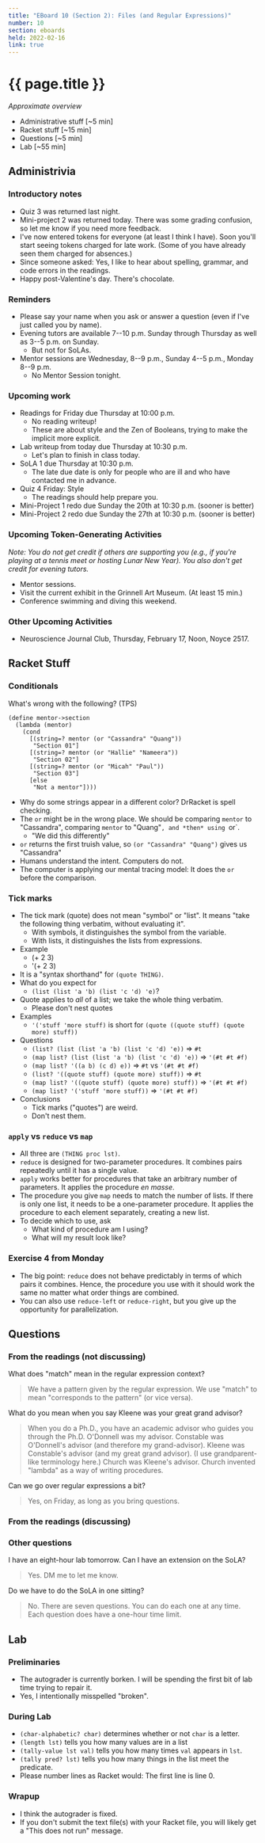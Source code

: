 ```yaml
---
title: "EBoard 10 (Section 2): Files (and Regular Expressions)"
number: 10
section: eboards
held: 2022-02-16
link: true
---
```

# {{ page.title }}

_Approximate overview_

* Administrative stuff [~5 min]
* Racket stuff [~15 min]
* Questions [~5 min]
* Lab [~55 min]

Administrivia
-------------

### Introductory notes

* Quiz 3 was returned last night.
* Mini-project 2 was returned today.  There was some grading confusion,
  so let me know if you need more feedback.
* I've now entered tokens for everyone (at least I think I have).  Soon
  you'll start seeing tokens charged for late work.  (Some of you have
  already seen them charged for absences.)
* Since someone asked: Yes, I like to hear about spelling, grammar, and
  code errors in the readings.
* Happy post-Valentine's day.  There's chocolate.

### Reminders

* Please say your name when you ask or answer a question (even if I've
  just called you by name).
* Evening tutors are available 7--10 p.m. Sunday through Thursday as
  well as 3--5 p.m. on Sunday.
    * But not for SoLAs.
* Mentor sessions are Wednesday, 8--9 p.m., Sunday 4--5 p.m., Monday 8--9 p.m.
    * No Mentor Session tonight.

### Upcoming work

* Readings for Friday due Thursday at 10:00 p.m.
    * No reading writeup!
    * These are about style and the Zen of Booleans, trying to make the
      implicit more explicit.
* Lab writeup from today due Thursday at 10:30 p.m.
    * Let's plan to finish in class today.
* SoLA 1 due Thursday at 10:30 p.m.
    * The late due date is only for people who are ill and who have
      contacted me in advance.
* Quiz 4 Friday: Style
    * The readings should help prepare you.
* Mini-Project 1 redo due Sunday the 20th at 10:30 p.m. (sooner is better)
* Mini-Project 2 redo due Sunday the 27th at 10:30 p.m. (sooner is better)

### Upcoming Token-Generating Activities

_Note: You do not get credit if others are supporting you (e.g., if you're
playing at a tennis meet or hosting Lunar New Year).  You also don't get
credit for evening tutors._

* Mentor sessions.
* Visit the current exhibit in the Grinnell Art Museum.  (At least 15 min.)
* Conference swimming and diving this weekend.

### Other Upcoming Activities

* Neuroscience Journal Club, Thursday, February 17, Noon, Noyce 2517.

Racket Stuff
------------

### Conditionals

What's wrong with the following? (TPS)

```
(define mentor->section
  (lambda (mentor)
    (cond
      [(string=? mentor (or "Cassandra" "Quang"))
       "Section 01"]
      [(string=? mentor (or "Hallie" "Nameera"))
       "Section 02"]
      [(string=? mentor (or "Micah" "Paul"))
       "Section 03"]
      [else
       "Not a mentor"])))
```

* Why do some strings appear in a different color?  DrRacket is spell
  checking.
* The `or` might be in the wrong place.  We should be comparing `mentor`
  to "Cassandra", comparing `mentor` to "Quang"`, and *then* using `or`.
    * "We did this differently"
* `or` returns the first truish value, so `(or "Cassandra" "Quang")` gives
  us "Cassandra"
* Humans understand the intent.  Computers do not.
* The computer is applying our mental tracing model: It does the `or`
  before the comparison.

### Tick marks

* The tick mark (quote) does not mean "symbol" or "list".  It means
  "take the following thing verbatim, without evaluating it".
    * With symbols, it distinguishes the symbol from the variable.
    * With lists, it distinguishes the lists from expressions.
* Example
    * (+ 2 3)
    * '(+ 2 3)
* It is a "syntax shorthand" for `(quote THING)`.
* What do you expect for
    * `(list (list 'a 'b) (list 'c 'd) 'e)`?
* Quote applies to *all* of a list; we take the whole thing verbatim.
    * Please don't nest quotes
* Examples
    * `'('stuff 'more stuff)` is short for 
      `(quote ((quote stuff) (quote more) stuff))`
* Questions
    * `(list? (list (list 'a 'b) (list 'c 'd) 'e))` => `#t`
    * `(map list? (list (list 'a 'b) (list 'c 'd) 'e))` => `'(#t #t #f)`
    * `(map list? '((a b) (c d) e))` => `#t` vs `'(#t #t #f)`
    * `(list? '((quote stuff) (quote more) stuff))` => `#t`
    * `(map list? '((quote stuff) (quote more) stuff))` => `'(#t #t #f)`
    * `(map list? '('stuff 'more stuff))` => `'(#t #t #f)`
* Conclusions
    * Tick marks ("quotes") are weird.
    * Don't nest them.

### `apply` vs `reduce` vs `map`

* All three are `(THING proc lst)`.
* `reduce` is designed for two-parameter procedures.  It combines
  pairs repeatedly until it has a single value.
* `apply` works better for procedures that take an arbitrary number of
  parameters.  It applies the procedure _en masse_.  
* The procedure you give `map` needs to match the number of lists.  If there 
  is only one list, it needs to be a one-parameter procedure.  It
  applies the procedure to each element separately, creating a new list.
* To decide which to use, ask
    * What kind of procedure am I using?
    * What will my result look like?

### Exercise 4 from Monday

* The big point: `reduce` does not behave predictably in terms of which
  pairs it combines.  Hence, the procedure you use with it should work
  the same no matter what order things are combined.
* You can also use `reduce-left` or `reduce-right`, but you give up
  the opportunity for parallelization.

Questions
---------

### From the readings (not discussing)

What does "match" mean in the regular expression context?

> We have a pattern given by the regular expression.  We use "match"
  to mean "corresponds to the pattern" (or vice versa).

What do you mean when you say Kleene was your great grand advisor?

> When you do a Ph.D., you have an academic advisor who guides you
through the Ph.D.  O'Donnell was my advisor.  Constable was O'Donnell's
advisor (and therefore my grand-advisor).  Kleene was Constable's
advisor (and my great grand advisor).  (I use grandparent-like terminology
here.)  Church was Kleene's advisor.  Church invented "lambda" as a
way of writing procedures.

Can we go over regular expressions a bit?

> Yes, on Friday, as long as you bring questions.

### From the readings (discussing)

### Other questions

I have an eight-hour lab tomorrow.  Can I have an extension on the SoLA?

> Yes.  DM me to let me know.

Do we have to do the SoLA in one sitting?

> No.  There are seven questions.  You can do each one at any time.
  Each question does have a one-hour time limit.

Lab
---

### Preliminaries

* The autograder is currently borken.  I will be spending the first bit
  of lab time trying to repair it.
* Yes, I intentionally misspelled "broken".

### During Lab

* `(char-alphabetic? char)` determines whether or not `char` is a letter.
* `(length lst)` tells you how many values are in a list
* `(tally-value lst val)` tells you how many times `val` appears in `lst`.
* `(tally pred? lst)` tells you how many things in the list meet the 
  predicate.
* Please number lines as Racket would: The first line is line 0.

### Wrapup

* I think the autograder is fixed.
* If you don't submit the text file(s) with your Racket file, you will
  likely get a "This does not run" message.

